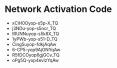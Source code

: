 # Network Activation Code
* xCiH0Oyop-s5p-X_TQ
* j3NDu-yop-s5ncr_TQ
* IRUNNuyop-s5k8X_TQ
* 1yPWb-yop-s51-D_TQ
* Cing5uyop-fdkjAqAw
* 6-CP5-yop9AjONYqAw
* R5fDCOyop6gjGCv_TQ
* oPg5Q-yop4evlzYqAw